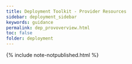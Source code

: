 ```yaml
---
title: Deployment Toolkit - Provider Resources
sidebar: deployment_sidebar
keywords: guidance
permalink: dep_provoverview.html
toc: false
folder: deployment
---
```


{% include note-notpublished.html %}
